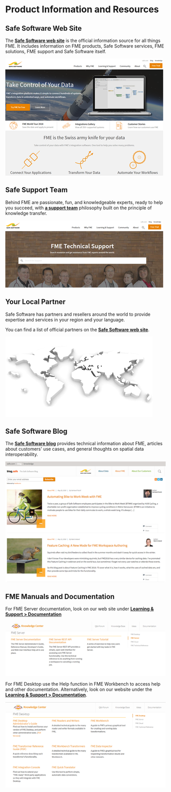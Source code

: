 # Product Information and Resources #

## Safe Software Web Site ##
The **[Safe Software web site](https://www.safe.com/ "Safe Software web site")** is the official information source for all things FME. It includes information on FME products, Safe Software services, FME solutions, FME support and Safe Software itself.

![](./Images/Img8.001.SafeWebSite.png)

## Safe Support Team ##
Behind FME are passionate, fun, and knowledgeable experts, ready to help you succeed, with **[a support team](https://support.safe.com/knowledgeSubmitCase "FME Support Team page")** philosophy built on the principle of knowledge transfer.

![](./Images/Img8.002.SafeSupportTeam.png)

## Your Local Partner ##
Safe Software has partners and resellers around the world to provide expertise and services in your region and your language.

You can find a list of official partners on the **[Safe Software web site](http://www.safe.com/partners/ "FME Partners Page")**.

![](./Images/Img8.003.SafePartnersWorldImage.png)

## Safe Software Blog ##
The **[Safe Software blog](http://blog.safe.com/ "Safe Software Blog")** provides technical information about FME, articles about customers' use cases, and general thoughts on spatial data interoperability.

![](./Images/Img8.004.SafeBlog.png)

## FME Manuals and Documentation ##
For FME Server documentation, look on our web site under **[Learning & Support &gt; Documentation](https://support.safe.com/KnowledgeDocumentation#GroupB)**

![](./Images/Img8.005.ServerSafeDocumentation.png)

For FME Desktop use the Help function in FME Workbench to access help and other documentation. Alternatively, look on our website under the **[Learning & Support &gt; Documentation](https://support.safe.com/KnowledgeDocumentation#GroupA)**.

![](./Images/Img8.006.DesktopSafeDocumentation.png)
